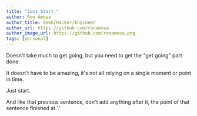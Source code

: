 ```yaml
---
title: "Just Start."
author: Ron Amosa
author_title: Geek/Hacker/Engineer
author_url: https://github.com/ronamosa
author_image_url: https://github.com/ronamosa.png
tags: [personal]
---
```


Doesn't take much to get going, but you need to get the "get going" part done.

It doesn't have to be amazing, it's not all relying on a single moment or point in time.

Just start.

And like that previous sentence, don't add anything after it, the point of that sentence finished at '.'
